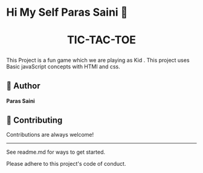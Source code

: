 # ****Hi My Self Paras Saini**** 👋


# <p align="center">TIC-TAC-TOE</p>
  
This Project is a fun game which we are playing as Kid . This project uses Basic javaScript concepts with HTMl and css.
 ## 🙇 Author
####  Paras Saini


## 🍰 Contributing    
Contributions are always welcome!
********
See readme.md for ways to get started.

Please adhere to this project's code of conduct.
